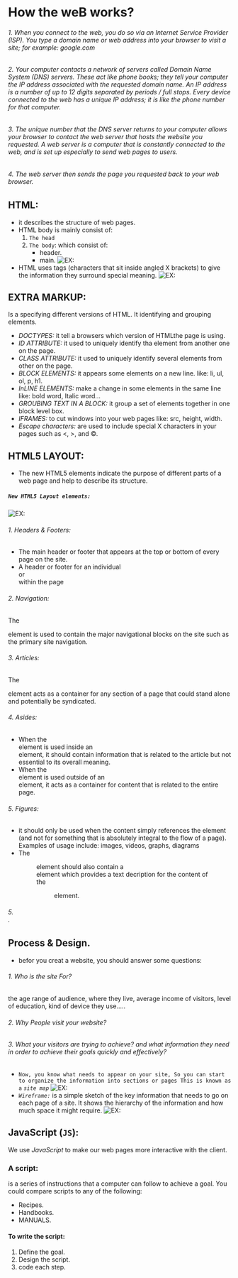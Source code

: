 # How the weB works?
###### 1. When you connect to the web, you do so via an Internet Service Provider (ISP). You type a domain name or web address into your browser to visit a site;  for example: google.com
###### 2. Your computer contacts a network of servers called Domain Name System (DNS) servers. These act like phone books; they tell your computer the IP address associated with the requested domain name. An IP address is a number of up to 12 digits separated by periods / full stops. Every device connected to the web has a unique IP address; it is like the phone number for that computer.
###### 3. The unique number that the DNS server returns to your computer allows your browser to contact the web server that hosts the website you requested. A web server is a computer that is constantly connected to the web, and is set up especially to send web pages to users.
###### 4. The web server then sends the page you requested back to your web browser.
## HTML:
- it describes the structure of web pages.
- HTML body is mainly consist of:
  1. `The head` 
  2. `The body`: which consist of:
     - header.
     - main.
     ![EX:](https://stuyhsdesign.files.wordpress.com/2015/09/basic-structure.png)
- HTML uses tags (characters that sit inside angled  X brackets) to give the information they surround special meaning.
     ![EX:](https://namtechweb.namtech.xyz/wp-content/uploads/2019/10/27.png)

## EXTRA MARKUP:
Is a specifying different versions of HTML.
It identifying and grouping elements. 
- *DOCTYPES:* it tell a browsers which version of HTMLthe page is using.
- *ID ATTRIBUTE:* it used to uniquely identify tha element from another one on the page.
- *CLASS ATTRIBUTE:* it used to uniquely identify several elements from other on the page.
- *BLOCK ELEMENTS:* it appears some elements on a new line. 
   like: li, ul, ol, p, h1.
- *InLINE ELEMENTS:* make a change in some elements in the same line 
   like: bold word, Italic word...
- *GROUBING TEXT IN A BLOCK:* it group a set of elements together in one block level box.
- *IFRAMES:* to cut windows into your web pages
   like: src, height, width.
- *Escape characters:* are used to include special  X characters in your pages such
   as <, >, and ©.
## HTML5 LAYOUT:
- The new HTML5 elements indicate the purpose of
different parts of a web page and help to describe
its structure.
##### `New HTML5 Layout elements:`
![EX:](https://stuyhsdesign.files.wordpress.com/2016/05/yoko-html5.png)

###### 1. Headers & Footers:
- The main header or footer that appears at the top or bottom of every page on the site.
- A header or footer for an individual <article> or <section> within the page
###### 2. Navigation:
The <nav> element is used to contain the major navigational blocks on the site such as the primary site navigation.
###### 3. Articles:
The <article> element acts as a container for any section of a page that could stand alone and potentially be syndicated.
###### 4. Asides:
- When the <aside> element is used inside an <article> element, it should contain information that is related to the article but not essential to its overall meaning.
- When the <aside> element is used outside of an <article> element, it acts as a container for content that is related to the entire page.
###### 5. Figures:
- it should only be used when the content simply references the element (and not for something that is absolutely integral to the flow of a page).
Examples of usage include: images, videos, graphs, diagrams
- The <figure> element should also contain a <figcaption> element which provides a text decription for the content of the <figure> element.
###### 5. <div>.
## Process & Design.
- befor you creat a website, you should answer some questions:
###### 1. Who is the site For?
the age range of audience, where they live, average income of visitors,
level of education, kind of device they use.....
###### 2. Why People visit your website?
###### 3. What your visitors are trying to achieve? and what information they need in order to achieve their goals quickly and effectively?

- `Now, you know what needs to appear on your site, So you can start to organize the information into sections or pages This is known as a` *`site map`*
![EX:](https://i.pinimg.com/originals/1c/c5/f4/1cc5f4ec000969f11eedf4dbe0f8c9d8.png)
- *`Wireframe:`* is a simple sketch of the key information that needs to go on each page of a site. It shows the hierarchy of the information and how much space it might require.
![EX:](https://moqups.com/blog/wp-content/uploads/2020/02/Screen3b.png)

## JavaScript (`JS`):
We use *JavaScript* to make our web pages more interactive with the client.
### A script: 
is a series of instructions that a computer can follow to achieve a goal. You could compare scripts to any of the following:
- Recipes.
- Handbooks.
- MANUALS.
#### To write the script:
1. Define the goal.
2. Design the script.
3. code each step.